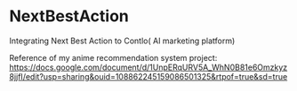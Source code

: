 # NextBestAction
Integrating Next Best Action to Contlo( AI marketing platform)

Reference of my anime recommendation system project:
https://docs.google.com/document/d/1UnpERqURV5A_WhN0B81e6Omzkyz8jjfI/edit?usp=sharing&ouid=108862245159086501325&rtpof=true&sd=true
